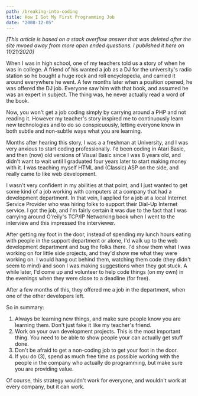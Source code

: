 ```yaml
---
path: /breaking-into-coding
title: How I Got My First Programming Job
date: "2008-12-05"
---
```

*[This article is based on a stack overflow answer that was deleted after the site mvoed away from more open ended questions. I published it here on 11/21/2020]*

When I was in high school, one of my teachers told us a story of when he was in college. A friend of his wanted a job as a DJ for the university's radio station so he bought a huge rock and roll encyclopedia, and carried it around everywhere he went. A few months later when a position opened, he was offered the DJ job. Everyone saw him with that book, and assumed he was an expert in subject. The thing was, he never actually read a word of the book.

Now, you won't get a job coding simply by carrying around a PHP and not reading it. However my teacher's story inspired me to continuously learn new technologies and to do so conspicuously, letting everyone know in both subtle and non-subtle ways what you are learning.

Months after hearing this story, I was a a freshman at University, and I was very anxious to start coding professionally. I'd been coding in Atari Basic, and then (now) old versions of Visual Basic since I was 8 years old, and didn't want to wait until I graduated four years later to start making money with it. I was teaching myself HTML and (Classic) ASP on the side, and really came to like web development.

I wasn't very confident in my abilities at that point, and I just wanted to get some kind of a job working with computers at a company that had a development department. In that vein, I applied for a job at a local Internet Service Provider who was hiring folks to support their Dial-Up Internet service. I got the job, and I'm fairly certain it was due to the fact that I was carrying around O'reily's TCP/IP Networking book when I went to the interview and this impressed the interviewer.

After getting my foot in the door, instead of spending my lunch hours eating with people in the support department or alone, I'd walk up to the web development department and bug the folks there. I'd show them what I was working on for little side projects, and they'd show me what they were working on. I would hang out behind them, watching them code (they didn't seem to mind) and soon I was making suggestions when they got stuck. A while later, I'd come up and volunteer to help code things (on my own) in the evenings when they were close to a deadline (for free).

After a few months of this, they offered me a job in the department, when one of the other developers left.

So in summary:

1. Always be learning new things, and make sure people know you are learning them. Don't just fake it like my teacher's friend.
2. Work on your own development projects. This is the most important thing. You need to be able to show people your can actually get stuff done.
3. Don't be afraid to get a non-coding job to get your foot in the door.
4. If you do (3), spend as much free time as possible working with the people in the company who actually do programming, but make sure you are providing value.

Of course, this strategy wouldn't work for everyone, and wouldn't work at every company, but it can work.